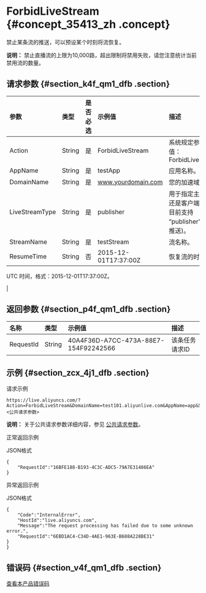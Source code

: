 # ForbidLiveStream {#concept_35413_zh .concept}

禁止某条流的推送，可以预设某个时刻将流恢复。

**说明：** 禁止直播流的上限为10,000路，超出限制将禁用失败，请您注意统计当前禁用流的数量。

## 请求参数 {#section_k4f_qm1_dfb .section}

|参数|类型|是否必选|示例值|描述|
|:-|:-|:---|:--|:-|
|Action|String|是|ForbidLiveStream|系统规定参数。取值：ForbidLiveStream|
|AppName|String|是|testApp|应用名称。|
|DomainName|String|是|www.yourdomain.com|您的加速域名。|
|LiveStreamType|String|是|publisher|用于指定主播推流还是客户端拉流，目前支持 “publisher”\(主播推送\)。|
|StreamName|String|是|testStream|流名称。|
|ResumeTime|String|否|2015-12-01T17:37:00Z| 恢复流的时间。

 UTC 时间，格式：2015-12-01T17:37:00Z。

 |

## 返回参数 {#section_p4f_qm1_dfb .section}

|名称|类型|示例值|描述|
|:-|:-|:--|:-|
|RequestId|String|40A4F36D-A7CC-473A-88E7-154F92242566|该条任务请求ID|

## 示例 {#section_zcx_4j1_dfb .section}

请求示例

```
https://live.aliyuncs.com/?Action=ForbidLiveStream&DomainName=test101.aliyunlive.com&AppName=app&StreamName=stream1&LiveStreamType=publisher&<公共请求参数> 
```

**说明：** 关于公共请求参数详细内容，参见 [公共请求参数](cn.zh-CN/API参考/调用方式/公共参数.md#)。

正常返回示例

JSON格式

```
{
    "RequestId":"16BFE188-B193-4C3C-ADC5-79A7E31486EA"
}
```

异常返回示例

JSON格式

```
{
    "Code":"InternalError",
    "HostId":"live.aliyuncs.com",
    "Message":"The request processing has failed due to some unknown error.",
    "RequestId":"6EBD1AC4-C34D-4AE1-963E-B688A228BE31"
}
}
```

## 错误码 {#section_v4f_qm1_dfb .section}

[查看本产品错误码](https://error-center.aliyun.com/status/product/live)

